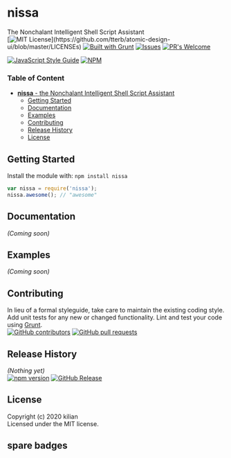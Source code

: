 # nissa  
The Nonchalant Intelligent Shell Script Assistant  
[![MIT License](https://img.shields.io/apm/l/atomic-design-ui.svg?)](https://github.com/tterb/atomic-design-ui/blob/master/LICENSEs)
[![Built with Grunt](https://cdn.gruntjs.com/builtwith.svg)](http://nissa.com/)
[![Issues](https://img.shields.io/github/issues-raw/kiliankilmister/nissa.svg?maxAge=25000)](https://github.com/tterb/nissa/issues)
[![PR's Welcome](https://img.shields.io/badge/PRs-welcome-brightgreen.svg?style=flat)](http://makeapullrequest.com)      


[![JavaScript Style Guide](https://cdn.rawgit.com/standard/standard/master/badge.svg)](https://github.com/standard/standard)
[![NPM](https://nodei.co/npm/nissa.png?downloads=true)](https://www.npmjs.com/package/nissa)

<!-- TOC -->


### Table of Content
- [**nissa** - the Nonchalant Intelligent Shell Script Assistant](#nissa---the-nonchalant-intelligent-shell-script-assistant)
  - [Getting Started](#getting-started)
  - [Documentation](#documentation)
  - [Examples](#examples)
  - [Contributing](#contributing)
  - [Release History](#release-history)
  - [License](#license)

<!-- /TOC -->
## Getting Started
Install the module with: `npm install nissa`

```javascript
var nissa = require('nissa');
nissa.awesome(); // "awesome"
```

## Documentation
_(Coming soon)_

## Examples
_(Coming soon)_

## Contributing 
In lieu of a formal styleguide, take care to maintain the existing coding style. Add unit tests for any new or changed functionality. Lint and test your code using [Grunt](http://grunt.com/).  
[![GitHub contributors](https://img.shields.io/github/contributors/kiliankilmister/nissa.svg?style=flat)]()
[![GitHub pull requests](https://img.shields.io/github/issues-pr/kiliankilmister/nissa.svg?style=flat)]()

## Release History
_(Nothing yet)_  
[![npm version](https://badge.fury.io/js/nissa.svg)](https://www.npmjs.com/package/nissa)
[![GitHub Release](https://img.shields.io/github/release/kiliankilmister/nissa.svg?style=flat)]()
## License
Copyright (c) 2020 kilian  
Licensed under the MIT license.


## spare badges
<!--
### GitHub (All Releases)  
[![Github All Releases](https://img.shields.io/github/downloads/atom/atom/total.svg?style=flat)]()
[![NPM Downloads](https://img.shields.io/npm/dt/express.svg?style=flat)]()   
[![GitHub last commit](https://img.shields.io/github/last-commit/google/skia.svg?style=flat)]()
[![Donate](https://img.shields.io/badge/$-support-12a0df.svg?style=flat)](https://www.paypal.com/cgi-bin/webscr?cmd=_s-xclick&hosted_button_id=E6RKPR34SH6CU)  
#### Discord  
[![Discord Chat](https://img.shields.io/discord/308323056592486420.svg)](https://discord.gg/)  

## Social Buttons
[![GitHub stars](https://img.shields.io/github/stars/badges/shields.svg?style=social&label=Stars&style=plastic)]()
[![GitHub watchers](https://img.shields.io/github/watchers/badges/shields.svg?style=social&label=Watch&style=plastic)]()
[![GitHub forks](https://img.shields.io/github/forks/badges/shields.svg?style=social&label=Fork&style=plastic)]()
[![Twitter URL](https://img.shields.io/twitter/url/http/shields.io.svg?style=social&style=plastic)]()  
[![GitHub stars](https://img.shields.io/github/stars/tterb/playmusic.svg?style=social&label=Star)](https://github.com/JonSnow/MyBadges)
[![GitHub watchers](https://img.shields.io/github/watchers/tterb/playmusic.svg?style=social&label=Watch)](https://github.com/JonSnow/MyBadges)
[![GitHub forks](https://img.shields.io/github/forks/tterb/playmusic.svg?style=social&label=Fork)](https://github.com/JonSnow/MyBadges)
[![GitHub followers](https://img.shields.io/github/followers/tterb.svg?style=social&label=Follow)](https://github.com/JonSnow/MyBadges)  
[![Tweet](https://img.shields.io/twitter/url/https/github.com/tterb/hyde.svg?style=social)](https://twitter.com/intent/tweet?text=Check%20out%20Hyde!%20%E2%9C%A8%20An%20accessible,%20open-source%20markdown%20editor%20for%20any%20user%20E2%9C%A8%20https://github.com/tterb/hyde%20%F0%9F%A4%97)
[![Twitter Follow](https://img.shields.io/twitter/follow/bstevensondev.svg?style=social)](https://twitter.com/bstevensondev)  
-->
